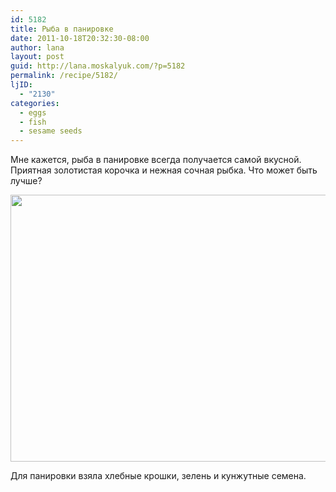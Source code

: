 ```yaml
---
id: 5182
title: Рыба в панировке
date: 2011-10-18T20:32:30-08:00
author: lana
layout: post
guid: http://lana.moskalyuk.com/?p=5182
permalink: /recipe/5182/
ljID:
  - "2130"
categories:
  - eggs
  - fish
  - sesame seeds
---
```

Мне кажется, рыба в панировке всегда получается самой вкусной. Приятная золотистая корочка и нежная сочная рыбка. Что может быть лучше?

<img loading="lazy" class="alignnone" title="fish" src="http://farm7.static.flickr.com/6106/6259672076_642139a63c_z.jpg" alt="" width="640" height="427" /> 

Для панировки взяла хлебные крошки, зелень и кунжутные семена.